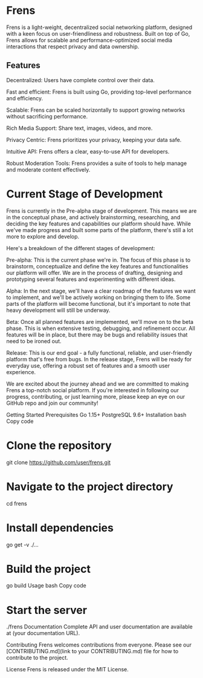 # Frens
Frens is a light-weight, decentralized social networking platform, designed with a keen focus on user-friendliness and robustness. Built on top of Go, Frens allows for scalable and performance-optimized social media interactions that respect privacy and data ownership.

## Features
Decentralized: Users have complete control over their data.

Fast and efficient: Frens is built using Go, providing top-level performance and efficiency.

Scalable: Frens can be scaled horizontally to support growing networks without sacrificing performance.

Rich Media Support: Share text, images, videos, and more.

Privacy Centric: Frens prioritizes your privacy, keeping your data safe.

Intuitive API: Frens offers a clear, easy-to-use API for developers.

Robust Moderation Tools: Frens provides a suite of tools to help manage and moderate content effectively.

# Current Stage of Development
Frens is currently in the Pre-alpha stage of development. This means we are in the conceptual phase, and actively brainstorming, researching, and deciding the key features and capabilities our platform should have. While we've made progress and built some parts of the platform, there's still a lot more to explore and develop.

Here's a breakdown of the different stages of development:

Pre-alpha: This is the current phase we're in. The focus of this phase is to brainstorm, conceptualize and define the key features and functionalities our platform will offer. We are in the process of drafting, designing and prototyping several features and experimenting with different ideas.

Alpha: In the next stage, we'll have a clear roadmap of the features we want to implement, and we'll be actively working on bringing them to life. Some parts of the platform will become functional, but it's important to note that heavy development will still be underway.

Beta: Once all planned features are implemented, we'll move on to the beta phase. This is when extensive testing, debugging, and refinement occur. All features will be in place, but there may be bugs and reliability issues that need to be ironed out.

Release: This is our end goal - a fully functional, reliable, and user-friendly platform that's free from bugs. In the release stage, Frens will be ready for everyday use, offering a robust set of features and a smooth user experience.

We are excited about the journey ahead and we are committed to making Frens a top-notch social platform. If you're interested in following our progress, contributing, or just learning more, please keep an eye on our GitHub repo and join our community!

Getting Started
Prerequisites
Go 1.15+
PostgreSQL 9.6+
Installation
bash
Copy code
# Clone the repository
git clone https://github.com/user/frens.git

# Navigate to the project directory
cd frens

# Install dependencies
go get -v ./...

# Build the project
go build
Usage
bash
Copy code
# Start the server
./frens
Documentation
Complete API and user documentation are available at (your documentation URL).

Contributing
Frens welcomes contributions from everyone. Please see our [CONTRIBUTING.md](link to your CONTRIBUTING.md) file for how to contribute to the project.

License
Frens is released under the MIT License.